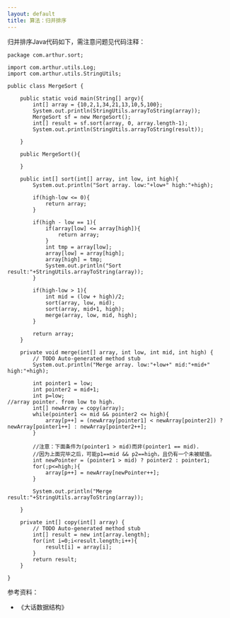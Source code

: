 ```yaml
---
layout: default
title: 算法：归并排序
---
```

归并排序Java代码如下，需注意问题见代码注释：

	package com.arthur.sort;

	import com.arthur.utils.Log;
	import com.arthur.utils.StringUtils;

	public class MergeSort {

		public static void main(String[] argv){
			int[] array = {10,2,1,34,21,13,10,5,100};
			System.out.println(StringUtils.arrayToString(array));
			MergeSort sf = new MergeSort();
			int[] result = sf.sort(array, 0, array.length-1);
			System.out.println(StringUtils.arrayToString(result));
			
		}
		
		public MergeSort(){
			
		}
		
		public int[] sort(int[] array, int low, int high){
			System.out.println("Sort array. low:"+low+" high:"+high);
			
			if(high-low <= 0){
				return array; 
			}
			
			if(high - low == 1){
				if(array[low] <= array[high]){
					return array;
				}
				int tmp = array[low];
				array[low] = array[high];
				array[high] = tmp;
				System.out.println("Sort result:"+StringUtils.arrayToString(array));
			}
			
			if(high-low > 1){
				int mid = (low + high)/2;
				sort(array, low, mid);
				sort(array, mid+1, high);
				merge(array, low, mid, high);
			}
			
			return array;
		}

		private void merge(int[] array, int low, int mid, int high) {
			// TODO Auto-generated method stub
			System.out.println("Merge array. low:"+low+" mid:"+mid+" high:"+high);
			
			int pointer1 = low;
			int pointer2 = mid+1;
			int p=low;														//array pointer. from low to high.
			int[] newArray = copy(array);
			while(pointer1 <= mid && pointer2 <= high){
				array[p++] = (newArray[pointer1] < newArray[pointer2]) ? newArray[pointer1++] : newArray[pointer2++];
			}
			
			//注意：下面条件为(pointer1 > mid)而非(pointer1 == mid).
			//因为上面完毕之后，可能p1==mid && p2==high，且仍有一个未被赋值。
			int newPointer = (pointer1 > mid) ? pointer2 : pointer1;		
			for(;p<=high;){
				array[p++] = newArray[newPointer++];
			}

			System.out.println("Merge result:"+StringUtils.arrayToString(array));
			
		}

		private int[] copy(int[] array) {
			// TODO Auto-generated method stub
			int[] result = new int[array.length];
			for(int i=0;i<result.length;i++){
				result[i] = array[i];
			}
			return result;
		}
		
	}


参考资料：

* 《大话数据结构》